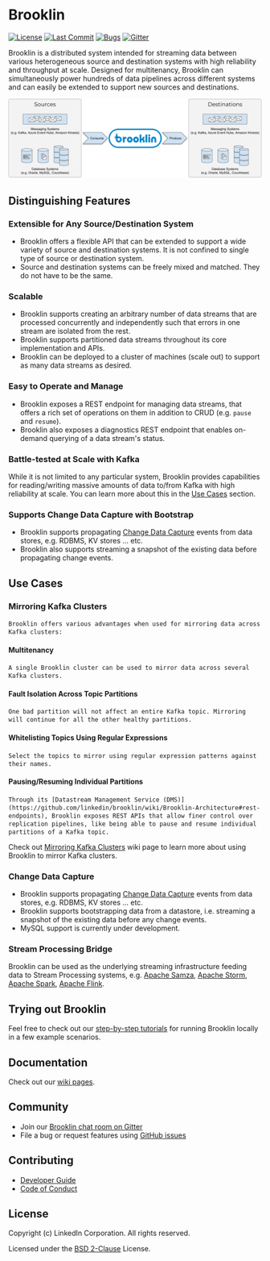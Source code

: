 # Brooklin
[![License](https://img.shields.io/github/license/linkedin/brooklin.svg?style=popout)](https://github.com/linkedin/brooklin/blob/master/LICENSE)
[![Last Commit](https://img.shields.io/github/last-commit/linkedin/brooklin.svg?style=popout)](https://github.com/linkedin/brooklin/commits/master)
[![Bugs](https://img.shields.io/github/issues/linkedin/brooklin/bug.svg?color=orange?style=popout)](https://github.com/linkedin/brooklin/labels/bug)
[![Gitter](https://img.shields.io/gitter/room/linkedin/kafka.svg?style=popout)](https://gitter.im/linkedin/brooklin)

Brooklin is a distributed system intended for streaming data between various heterogeneous source and destination systems with high reliability and throughput at scale. Designed for multitenancy, Brooklin can simultaneously power hundreds of data pipelines across different systems and can easily be extended to support new sources and destinations.

![Brooklin Overview](images/brooklin-overview.svg)

## Distinguishing Features

### Extensible for Any Source/Destination System
- Brooklin offers a flexible API that can be extended to support a wide variety of source and destination systems. It is not confined to single type of source or destination system.
- Source and destination systems can be freely mixed and matched. They do not have to be the same.

### Scalable
- Brooklin supports creating an arbitrary number of data streams that are processed concurrently and independently such that errors in one stream are isolated from the rest.
- Brooklin supports partitioned data streams throughout its core implementation and APIs.
- Brooklin can be deployed to a cluster of machines (scale out) to support as many data streams as desired.

### Easy to Operate and Manage
- Brooklin exposes a REST endpoint for managing data streams, that offers a rich set of operations on them in addition to CRUD (e.g. `pause` and `resume`).
- Brooklin also exposes a diagnostics REST endpoint that enables on-demand querying of a data stream's status.

### Battle-tested at Scale with Kafka
While it is not limited to any particular system, Brooklin provides capabilities for reading/writing massive amounts of data to/from Kafka with high reliability at scale. You can learn more about this in the [Use Cases](#use-cases) section.

### Supports Change Data Capture with Bootstrap
- Brooklin supports propagating [Change Data Capture](https://en.wikipedia.org/wiki/Change_data_capture) events from data stores, e.g. RDBMS, KV stores ... etc. 
- Brooklin also supports streaming a snapshot of the existing data before propagating change events.

## Use Cases

### Mirroring Kafka Clusters
    Brooklin offers various advantages when used for mirroring data across Kafka clusters:

#### Multitenancy
    A single Brooklin cluster can be used to mirror data across several Kafka clusters.

#### Fault Isolation Across Topic Partitions
    One bad partition will not affect an entire Kafka topic. Mirroring will continue for all the other healthy partitions.

#### Whitelisting Topics Using Regular Expressions
    Select the topics to mirror using regular expression patterns against their names.

#### Pausing/Resuming Individual Partitions
    Through its [Datastream Management Service (DMS)](https://github.com/linkedin/brooklin/wiki/Brooklin-Architecture#rest-endpoints), Brooklin exposes REST APIs that allow finer control over replication pipelines, like being able to pause and resume individual partitions of a Kafka topic.

Check out [Mirroring Kafka Clusters](https://github.com/linkedin/brooklin/wiki/mirroring-kafka-clusters) wiki page to learn more about using Brooklin to mirror Kafka clusters.

### Change Data Capture
- Brooklin supports propagating [Change Data Capture](https://en.wikipedia.org/wiki/Change_data_capture) events from data stores, e.g. RDBMS, KV stores ... etc. 
- Brooklin supports bootstrapping data from a datastore, i.e. streaming a snapshot of the existing data before any change events.
- MySQL support is currently under development.

### Stream Processing Bridge
Brooklin can be used as the underlying streaming infrastructure feeding data to Stream Processing systems, e.g. [Apache Samza](http://samza.apache.org/), [Apache Storm](https://storm.apache.org/), [Apache Spark](https://spark.apache.org/), [Apache Flink](https://flink.apache.org/).

## Trying out Brooklin
Feel free to check out our [step-by-step tutorials](https://github.com/linkedin/brooklin/wiki/test-driving-brooklin) for running Brooklin locally in a few example scenarios.

## Documentation
Check out our [wiki pages](https://github.com/linkedin/Brooklin/wiki).

## Community
- Join our [Brooklin chat room on Gitter](https://gitter.im/linkedin/brooklin)
- File a bug or request features using [GitHub issues](https://github.com/linkedin/Brooklin/issues)

## Contributing
- [Developer Guide](https://github.com/linkedin/Brooklin/wiki/Developer-Guide)
- [Code of Conduct](https://github.com/linkedin/brooklin/blob/master/CODE_OF_CONDUCT.md)

## License
Copyright (c) LinkedIn Corporation. All rights reserved.

Licensed under the [BSD 2-Clause](https://github.com/linkedin/brooklin/blob/master/LICENSE) License.
